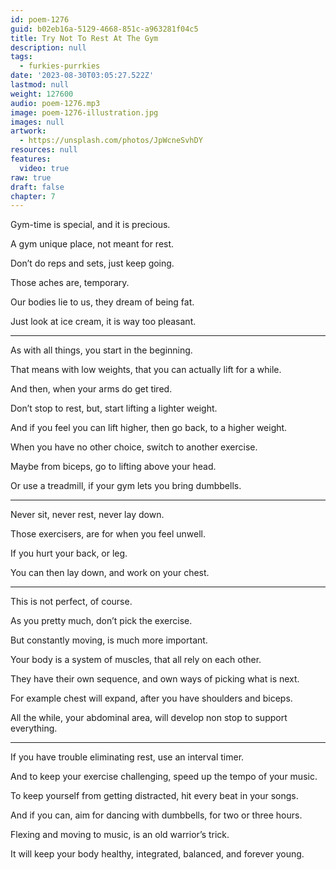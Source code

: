 ```yaml
---
id: poem-1276
guid: b02eb16a-5129-4668-851c-a963281f04c5
title: Try Not To Rest At The Gym
description: null
tags:
  - furkies-purrkies
date: '2023-08-30T03:05:27.522Z'
lastmod: null
weight: 127600
audio: poem-1276.mp3
image: poem-1276-illustration.jpg
images: null
artwork:
  - https://unsplash.com/photos/JpWcneSvhDY
resources: null
features:
  video: true
raw: true
draft: false
chapter: 7
---
```


Gym-time is special,
and it is precious.

A gym unique place,
not meant for rest.

Don’t do reps and sets,
just keep going.

Those aches are,
temporary.

Our bodies lie to us,
they dream of being fat.

Just look at ice cream,
it is way too pleasant.

---

As with all things,
you start in the beginning.

That means with low weights,
that you can actually lift for a while.

And then,
when your arms do get tired.

Don’t stop to rest, but,
start lifting a lighter weight.

And if you feel you can lift higher,
then go back, to a higher weight.

When you have no other choice,
switch to another exercise.

Maybe from biceps,
go to lifting above your head.

Or use a treadmill,
if your gym lets you bring dumbbells.

---

Never sit, never rest,
never lay down.

Those exercisers,
are for when you feel unwell.

If you hurt your back,
or leg.

You can then lay down,
and work on your chest.

---

This is not perfect,
of course.

As you pretty much,
don’t pick the exercise.

But constantly moving,
is much more important.

Your body is a system of muscles,
that all rely on each other.

They have their own sequence,
and own ways of picking what is next.

For example chest will expand,
after you have shoulders and biceps.

All the while, your abdominal area,
will develop non stop to support everything.

---

If you have trouble eliminating rest,
use an interval timer.

And to keep your exercise challenging,
speed up the tempo of your music.

To keep yourself from getting distracted,
hit every beat in your songs.

And if you can, aim for dancing with dumbbells,
for two or three hours.

Flexing and moving to music,
is an old warrior’s trick.

It will keep your body healthy, integrated,
balanced, and forever young.
